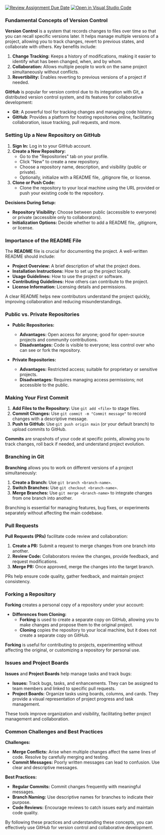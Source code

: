 [![Review Assignment Due Date](https://classroom.github.com/assets/deadline-readme-button-22041afd0340ce965d47ae6ef1cefeee28c7c493a6346c4f15d667ab976d596c.svg)](https://classroom.github.com/a/8wgCKhpZ)
[![Open in Visual Studio Code](https://classroom.github.com/assets/open-in-vscode-2e0aaae1b6195c2367325f4f02e2d04e9abb55f0b24a779b69b11b9e10269abc.svg)](https://classroom.github.com/online_ide?assignment_repo_id=15585788&assignment_repo_type=AssignmentRepo)

### Fundamental Concepts of Version Control

**Version Control** is a system that records changes to files over time so that you can recall specific versions later. It helps manage multiple versions of a project, allowing you to track changes, revert to previous states, and collaborate with others. Key benefits include:

1. **Change Tracking:** Keeps a history of modifications, making it easier to identify what has been changed, when, and by whom.
2. **Collaboration:** Allows multiple people to work on the same project simultaneously without conflicts.
3. **Revertibility:** Enables reverting to previous versions of a project if needed.

**GitHub** is popular for version control due to its integration with Git, a distributed version control system, and its features for collaborative development:

- **Git**: A powerful tool for tracking changes and managing code history.
- **GitHub**: Provides a platform for hosting repositories online, facilitating collaboration, issue tracking, pull requests, and more.

### Setting Up a New Repository on GitHub

1. **Sign In:** Log in to your GitHub account.
2. **Create a New Repository:**
   - Go to the "Repositories" tab on your profile.
   - Click "New" to create a new repository.
   - Choose a repository name, description, and visibility (public or private).
   - Optionally, initialize with a README file, .gitignore file, or license.
3. **Clone or Push Code:**
   - Clone the repository to your local machine using the URL provided or push your existing code to the repository.

**Decisions During Setup:**
- **Repository Visibility:** Choose between public (accessible to everyone) or private (accessible only to collaborators).
- **Initialization Options:** Decide whether to add a README file, .gitignore, or license.

### Importance of the README File

The **README** file is crucial for documenting the project. A well-written README should include:

- **Project Overview:** A brief description of what the project does.
- **Installation Instructions:** How to set up the project locally.
- **Usage Guidelines:** How to use the project or software.
- **Contributing Guidelines:** How others can contribute to the project.
- **License Information:** Licensing details and permissions.

A clear README helps new contributors understand the project quickly, improving collaboration and reducing misunderstandings.

### Public vs. Private Repositories

- **Public Repositories:**
  - **Advantages:** Open access for anyone; good for open-source projects and community contributions.
  - **Disadvantages:** Code is visible to everyone; less control over who can see or fork the repository.

- **Private Repositories:**
  - **Advantages:** Restricted access; suitable for proprietary or sensitive projects.
  - **Disadvantages:** Requires managing access permissions; not accessible to the public.

### Making Your First Commit

1. **Add Files to the Repository:** Use `git add <file>` to stage files.
2. **Commit Changes:** Use `git commit -m "Commit message"` to record changes with a descriptive message.
3. **Push to GitHub:** Use `git push origin main` (or your default branch) to upload commits to GitHub.

**Commits** are snapshots of your code at specific points, allowing you to track changes, roll back if needed, and understand project evolution.

### Branching in Git

**Branching** allows you to work on different versions of a project simultaneously:

1. **Create a Branch:** Use `git branch <branch-name>`.
2. **Switch Branches:** Use `git checkout <branch-name>`.
3. **Merge Branches:** Use `git merge <branch-name>` to integrate changes from one branch into another.

Branching is essential for managing features, bug fixes, or experiments separately without affecting the main codebase.

### Pull Requests

**Pull Requests (PRs)** facilitate code review and collaboration:

1. **Create a PR:** Submit a request to merge changes from one branch into another.
2. **Review Code:** Collaborators review the changes, provide feedback, and request modifications.
3. **Merge PR:** Once approved, merge the changes into the target branch.

PRs help ensure code quality, gather feedback, and maintain project consistency.

### Forking a Repository

**Forking** creates a personal copy of a repository under your account:

- **Differences from Cloning:**
  - **Forking** is used to create a separate copy on GitHub, allowing you to make changes and propose them to the original project.
  - **Cloning** copies the repository to your local machine, but it does not create a separate copy on GitHub.

**Forking** is useful for contributing to projects, experimenting without affecting the original, or customizing a repository for personal use.

### Issues and Project Boards

**Issues** and **Project Boards** help manage tasks and track bugs:

- **Issues:** Track bugs, tasks, and enhancements. They can be assigned to team members and linked to specific pull requests.
- **Project Boards:** Organize tasks using boards, columns, and cards. They provide a visual representation of project progress and task management.

These tools improve organization and visibility, facilitating better project management and collaboration.

### Common Challenges and Best Practices

**Challenges:**
- **Merge Conflicts:** Arise when multiple changes affect the same lines of code. Resolve by carefully merging and testing.
- **Commit Messages:** Poorly written messages can lead to confusion. Use clear and descriptive messages.

**Best Practices:**
- **Regular Commits:** Commit changes frequently with meaningful messages.
- **Branch Naming:** Use descriptive names for branches to indicate their purpose.
- **Code Reviews:** Encourage reviews to catch issues early and maintain code quality.

By following these practices and understanding these concepts, you can effectively use GitHub for version control and collaborative development.
